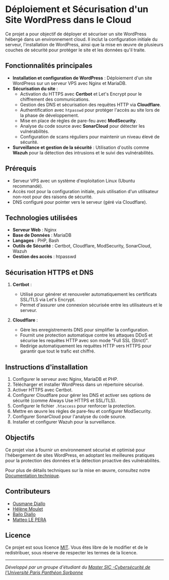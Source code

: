 # Déploiement et Sécurisation d'un Site WordPress dans le Cloud

Ce projet a pour objectif de déployer et sécuriser un site WordPress hébergé dans un environnement cloud. Il inclut la configuration initiale du serveur, l'installation de WordPress, ainsi que la mise en œuvre de plusieurs couches de sécurité pour protéger le site et les données qu'il traite.

## Fonctionnalités principales

- **Installation et configuration de WordPress** : Déploiement d'un site WordPress sur un serveur VPS avec Nginx et MariaDB.
- **Sécurisation du site** :
  - Activation du HTTPS avec **Certbot** et Let's Encrypt pour le chiffrement des communications.
  - Gestion des DNS et sécurisation des requêtes HTTP via **Cloudflare**.
  - Authentification avec `htpasswd` pour protéger l'accès au site lors de la phase de développement.
  - Mise en place de règles de pare-feu avec **ModSecurity**.
  - Analyse du code source avec **SonarCloud** pour détecter les vulnérabilités.
  - Configuration de scans réguliers pour maintenir un niveau élevé de sécurité.
- **Surveillance et gestion de la sécurité** : Utilisation d'outils comme **Wazuh** pour la détection des intrusions et le suivi des vulnérabilités.

## Prérequis

- Serveur VPS avec un système d'exploitation Linux (Ubuntu recommandé).
- Accès root pour la configuration initiale, puis utilisation d'un utilisateur non-root pour des raisons de sécurité.
- DNS configuré pour pointer vers le serveur (géré via Cloudflare).

## Technologies utilisées

- **Serveur Web** : Nginx
- **Base de Données** : MariaDB
- **Langages** : PHP, Bash
- **Outils de Sécurité** : Certbot, Cloudflare, ModSecurity, SonarCloud, Wazuh
- **Gestion des accès** : htpasswd

## Sécurisation HTTPS et DNS

1. **Certbot** :
   - Utilisé pour générer et renouveler automatiquement les certificats SSL/TLS via Let's Encrypt.
   - Permet d'assurer une connexion sécurisée entre les utilisateurs et le serveur.

2. **Cloudflare** :
   - Gère les enregistrements DNS pour simplifier la configuration.
   - Fournit une protection automatique contre les attaques DDoS et sécurise les requêtes HTTP avec son mode "Full SSL (Strict)".
   - Redirige automatiquement les requêtes HTTP vers HTTPS pour garantir que tout le trafic est chiffré.

## Instructions d'installation

1. Configurer le serveur avec Nginx, MariaDB et PHP.
2. Télécharger et installer WordPress dans un répertoire sécurisé.
3. Activer HTTPS avec Certbot.
4. Configurer Cloudflare pour gérer les DNS et activer ses options de sécurité (comme Always Use HTTPS et SSL/TLS).
5. Configurer le fichier `.htaccess` pour renforcer la protection.
6. Mettre en œuvre les règles de pare-feu et configurer ModSecurity.
7. Configurer SonarCloud pour l'analyse du code source.
8. Installer et configurer Wazuh pour la surveillance.

## Objectifs

Ce projet vise à fournir un environnement sécurisé et optimisé pour l'hébergement de sites WordPress, en adoptant les meilleures pratiques pour la protection des données et la détection proactive des vulnérabilités.

Pour plus de détails techniques sur la mise en œuvre, consultez notre [Documentation technique](https://nomande-consulting.notion.site/D-ploiement-et-s-curisation-d-un-site-WordPress-1130f38684d6808c94ffe8c9f9b23130?pvs=4).

## Contributeurs

- [Ousmane Diallo](https://www.linkedin.com/in/diallousmane/)
- [Hélène Moulet](https://www.linkedin.com/in/h%C3%A9l%C3%A8ne-moulet/)
- [Bailo Diallo](https://www.linkedin.com/in/bailosank/)
- [Matteo LE PERA](https://www.linkedin.com/in/matteo-le-pera-45ab89227/)


## Licence

Ce projet est sous licence [MIT](LICENSE). Vous êtes libre de le modifier et de le redistribuer, sous réserve de respecter les termes de la licence.

---

*Développé par un groupe d'étudiant du [Master SIC -Cybersécurité de l'Université Paris Panthéon Sorbonne](https://formations.pantheonsorbonne.fr/fr/catalogue-des-formations/master-M/master-management-des-systemes-d-information-KBUV9JGI/master-parcours-systemes-d-information-et-de-connaissance-sous-parcours-cybersecurite-apprentissage-KD8MHGXN.html)*
